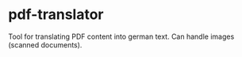 # pdf-translator
Tool for translating PDF content into german text. Can handle images (scanned documents).
